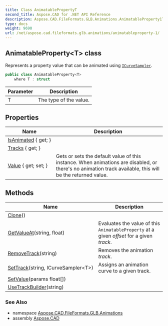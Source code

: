 ```yaml
---
title: Class AnimatablePropertyT
second_title: Aspose.CAD for .NET API Reference
description: Aspose.CAD.FileFormats.GLB.Animations.AnimatableProperty1T class. Represents a property value that can be animated using ICurveSampler
type: docs
weight: 9690
url: /net/aspose.cad.fileformats.glb.animations/animatableproperty-1/
---
```

## AnimatableProperty&lt;T&gt; class

Represents a property value that can be animated using [`ICurveSampler`](../icurvesampler-1/).

```csharp
public class AnimatableProperty<T>
    where T : struct
```

| Parameter | Description |
| --- | --- |
| T | The type of the value. |

## Properties

| Name | Description |
| --- | --- |
| [IsAnimated](../../aspose.cad.fileformats.glb.animations/animatableproperty-1/isanimated/) { get; } |  |
| [Tracks](../../aspose.cad.fileformats.glb.animations/animatableproperty-1/tracks/) { get; } |  |
| [Value](../../aspose.cad.fileformats.glb.animations/animatableproperty-1/value/) { get; set; } | Gets or sets the default value of this instance. When animations are disabled, or there's no animation track available, this will be the returned value. |

## Methods

| Name | Description |
| --- | --- |
| [Clone](../../aspose.cad.fileformats.glb.animations/animatableproperty-1/clone/)() |  |
| [GetValueAt](../../aspose.cad.fileformats.glb.animations/animatableproperty-1/getvalueat/)(string, float) | Evaluates the value of this `AnimatableProperty` at a given *offset* for a given *track*. |
| [RemoveTrack](../../aspose.cad.fileformats.glb.animations/animatableproperty-1/removetrack/)(string) | Removes the animation *track*. |
| [SetTrack](../../aspose.cad.fileformats.glb.animations/animatableproperty-1/settrack/)(string, ICurveSampler&lt;T&gt;) | Assigns an animation curve to a given track. |
| [SetValue](../../aspose.cad.fileformats.glb.animations/animatableproperty-1/setvalue/)(params float[]) |  |
| [UseTrackBuilder](../../aspose.cad.fileformats.glb.animations/animatableproperty-1/usetrackbuilder/)(string) |  |

### See Also

* namespace [Aspose.CAD.FileFormats.GLB.Animations](../../aspose.cad.fileformats.glb.animations/)
* assembly [Aspose.CAD](../../)


